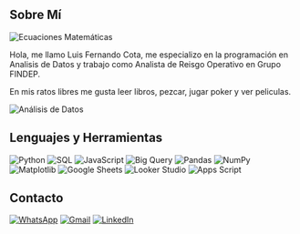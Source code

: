 ## Sobre Mí

![Ecuaciones Matemáticas](https://media1.giphy.com/media/v1.Y2lkPTc5MGI3NjExMW96ZmF5aXY1Mzh4Z3NjdGt1NTg2dnJuaHAwaWp0NHI2MHQxanYxcyZlcD12MV9pbnRlcm5hbF9naWZfYnlfaWQmY3Q9Zw/zPbnEgxsPJOJSD3qfr/giphy.gif)

Hola, me llamo Luis Fernando Cota, me especializo en la programación en Analisis de Datos y trabajo como Analista de Reisgo Operativo en Grupo FINDEP.

En mis ratos libres me gusta leer libros, pezcar, jugar poker y ver peliculas.

 ![Análisis de Datos](https://img.shields.io/badge/-Análisis%20de%20Datos-00C4B4?style=flat-square&logo=chart-bar&logoColor=white)


## Lenguajes y Herramientas

![Python](https://img.shields.io/badge/-Python-3776AB?style=flat-square&logo=python&logoColor=white)
![SQL](https://img.shields.io/badge/-SQL-4479A1?style=flat-square&logo=postgresql&logoColor=white)
![JavaScript](https://img.shields.io/badge/-JavaScript-F7DF1E?style=flat-square&logo=javascript&logoColor=black)
![Big Query](https://img.shields.io/badge/-Big%20Query-4285F4?style=flat-square&logo=google-bigquery&logoColor=white)
![Pandas](https://img.shields.io/badge/-Pandas-150458?style=flat-square&logo=pandas&logoColor=white)
![NumPy](https://img.shields.io/badge/-NumPy-013243?style=flat-square&logo=numpy&logoColor=white)
![Matplotlib](https://img.shields.io/badge/-Matplotlib-11557C?style=flat-square&logo=matplotlib&logoColor=white)
![Google Sheets](https://img.shields.io/badge/-Google%20Sheets-34A853?style=flat-square&logo=google-sheets&logoColor=white)
![Looker Studio](https://img.shields.io/badge/-Looker%20Studio-4285F4?style=flat-square&logo=google-data-studio&logoColor=white)
![Apps Script](https://img.shields.io/badge/-Apps%20Script-4285F4?style=flat-square&logo=google-apps-script&logoColor=white)

## Contacto

  [![WhatsApp](https://img.shields.io/badge/-WhatsApp-25D366?style=flat-square&logo=whatsapp&logoColor=white)](https://wa.me/6682744113) 
  [![Gmail](https://img.shields.io/badge/-Gmail-D14836?style=flat-square&logo=gmail&logoColor=white)](mailto:luisfcota@gmail.com) 
  [![LinkedIn](https://img.shields.io/badge/-LinkedIn-0A66C2?style=flat-square&logo=linkedin&logoColor=white)](https://www.linkedin.com/in/luisfcota/)
